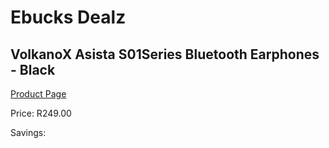
# Ebucks Dealz
## VolkanoX Asista S01Series Bluetooth Earphones - Black
[Product Page](https://www.ebucks.com/web/shop/productSelected.do?prodId=462422831&catId=714972256)

Price: R249.00

Savings: 


	
